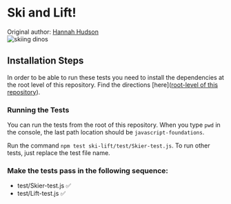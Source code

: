 # Ski and Lift!
Original author: [Hannah Hudson](https://github.com/hannahhch)  
![skiing dinos](https://media.giphy.com/media/l9WsUXJcSse2ClUPXA/giphy.gif)

## Installation Steps

In order to be able to run these tests you need to install the dependencies at the root level of this repository. Find the directions [here]([root-level of this repository](https://github.com/turingschool-examples/javascript-foundations)).

### Running the Tests

You can run the tests from the root of this repository. When you type `pwd` in the console, the last path location should be `javascript-foundations`.

Run the command `npm test ski-lift/test/Skier-test.js`. To run other tests, just replace the test file name.

### Make the tests pass in the following sequence:

* test/Skier-test.js  ✅
* test/Lift-test.js  ✅
